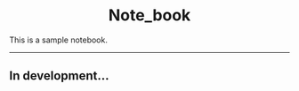 <p align="center"> 
    <h1 align="center"> 
        Note_book
    </h1>
</p>

This is a sample notebook.

---

## In development...

